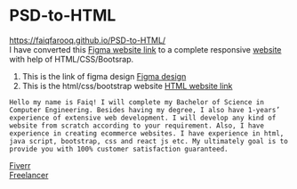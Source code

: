 # PSD-to-HTML
https://faiqfarooq.github.io/PSD-to-HTML/       
   I have converted this 
[Figma website link](https://www.figma.com/proto/L0M7S5AgYAR29uj17XqBJ4/Rookie-Rides-UI?node-id=166%3A4600&scaling=min-zoom&page-id=166%3A4598&starting-point-node-id=166%3A4600)
to a complete responsive [website](https://faiqfarooq.github.io/PSD-to-HTML/) with help of HTML/CSS/Bootsrap.
1. This is the link of figma design   [Figma design](https://www.figma.com/proto/L0M7S5AgYAR29uj17XqBJ4/Rookie-Rides-UI?node-id=166%3A4600&scaling=min-zoom&page-id=166%3A4598&starting-point-node-id=166%3A4600)
2. This is the html/css/bootstrap website  [HTML website link](https://faiqfarooq.github.io/PSD-to-HTML/)


`Hello my name is Faiq! I will complete my Bachelor of Science in Computer Engineering. Besides having my degree, I also have 1-years’ experience of extensive web development. I will develop any kind of website from scratch according to your requirement. Also, I have experience in creating ecommerce websites. I have experience in html, java script, bootstrap, css and react js etc. My ultimately goal is to provide you with 100% customer satisfaction guaranteed.`


[Fiverr](https://www.fiverr.com/faiqfarooq)    
[Freelancer](https://www.freelancer.pk/u/faiqfarooq77)
